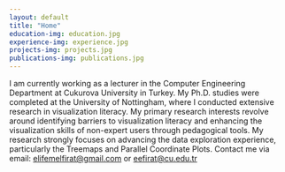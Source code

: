 ```yaml
---
layout: default
title: "Home"
education-img: education.jpg
experience-img: experience.jpg
projects-img: projects.jpg
publications-img: publications.jpg
---
```



I am currently working as a lecturer in the Computer Engineering Department at Cukurova University in Turkey. My Ph.D. studies were completed at the University of Nottingham, where I conducted extensive research in visualization literacy. My primary research interests revolve around identifying barriers to visualization literacy and enhancing the visualization skills of non-expert users through pedagogical tools. My research strongly focuses on advancing the data exploration experience, particularly the Treemaps and Parallel Coordinate Plots. Contact me via email: elifemelfirat@gmail.com or eefirat@cu.edu.tr
